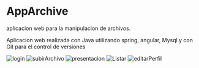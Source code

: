 # AppArchive
aplicacion web para la manipulacion de archivos.

Aplicacion web  realizada con Java utilizando spring, angular, Mysql y con Git para el control de versiones


![login](https://user-images.githubusercontent.com/73712509/110347819-fe4fde80-7ffe-11eb-990b-cbc8880f4ea3.PNG)
![subirArchivo](https://user-images.githubusercontent.com/73712509/110347834-027bfc00-7fff-11eb-87f7-c4fe08587a55.PNG)
![presentacion](https://user-images.githubusercontent.com/73712509/110347836-03149280-7fff-11eb-85c6-0e37e57a76fd.PNG)
![Listar](https://user-images.githubusercontent.com/73712509/110347848-06a81980-7fff-11eb-9fbb-eda32f40c6ba.PNG)
![editarPerfil](https://user-images.githubusercontent.com/73712509/110347854-0740b000-7fff-11eb-8dfe-5c06e6d47357.PNG)

